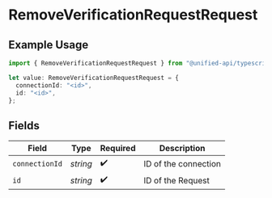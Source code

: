 # RemoveVerificationRequestRequest

## Example Usage

```typescript
import { RemoveVerificationRequestRequest } from "@unified-api/typescript-sdk/sdk/models/operations";

let value: RemoveVerificationRequestRequest = {
  connectionId: "<id>",
  id: "<id>",
};
```

## Fields

| Field                | Type                 | Required             | Description          |
| -------------------- | -------------------- | -------------------- | -------------------- |
| `connectionId`       | *string*             | :heavy_check_mark:   | ID of the connection |
| `id`                 | *string*             | :heavy_check_mark:   | ID of the Request    |